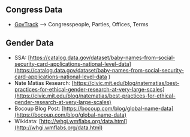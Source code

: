 ## Congress Data

- [GovTrack](https://www.govtrack.us) --> Congresspeople, Parties, Offices, Terms

## Gender Data

- SSA: [https://catalog.data.gov/dataset/baby-names-from-social-security-card-applications-national-level-data](https://catalog.data.gov/dataset/baby-names-from-social-security-card-applications-national-level-data )
- Nate Matias Research: [https://civic.mit.edu/blog/natematias/best-practices-for-ethical-gender-research-at-very-large-scales](https://civic.mit.edu/blog/natematias/best-practices-for-ethical-gender-research-at-very-large-scales)
- Bocoup Blog Post: [https://bocoup.com/blog/global-name-data](https://bocoup.com/blog/global-name-data)
- Wikidata: [http://whgi.wmflabs.org/data.html](http://whgi.wmflabs.org/data.html)
